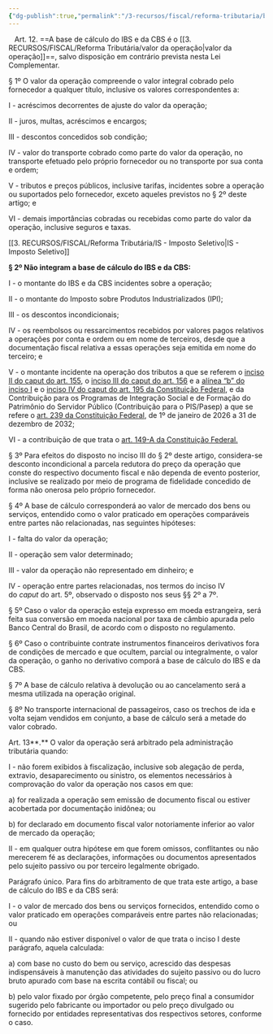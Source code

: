 ```yaml
---
{"dg-publish":true,"permalink":"/3-recursos/fiscal/reforma-tributaria/base-de-calculo/","dgPassFrontmatter":true,"created":"2025-08-20T23:05:10.965-03:00","updated":"2025-08-21T22:17:08.256-03:00"}
---
```


 
 Art. 12. ==A base de cálculo do IBS e da CBS é o [[3. RECURSOS/FISCAL/Reforma Tributária/valor da operação\|valor da operação]]==, salvo disposição em contrário prevista nesta Lei Complementar.

§ 1º O valor da operação compreende o valor integral cobrado pelo fornecedor a qualquer título, inclusive os valores correspondentes a:

I - acréscimos decorrentes de ajuste do valor da operação;

II - juros, multas, acréscimos e encargos;

III - descontos concedidos sob condição;

IV - valor do transporte cobrado como parte do valor da operação, no transporte efetuado pelo próprio fornecedor ou no transporte por sua conta e ordem;

V - tributos e preços públicos, inclusive tarifas, incidentes sobre a operação ou suportados pelo fornecedor, exceto aqueles previstos no § 2º deste artigo; e

VI - demais importâncias cobradas ou recebidas como parte do valor da operação, inclusive seguros e taxas.

[[3. RECURSOS/FISCAL/Reforma Tributária/IS - Imposto Seletivo\|IS - Imposto Seletivo]]

**§ 2º Não integram a base de cálculo do IBS e da CBS:**


I - o montante do IBS e da CBS incidentes sobre a operação;

II - o montante do Imposto sobre Produtos Industrializados (IPI);

III - os descontos incondicionais;

IV - os reembolsos ou ressarcimentos recebidos por valores pagos relativos a operações por conta e ordem ou em nome de terceiros, desde que a documentação fiscal relativa a essas operações seja emitida em nome do terceiro; e

V - o montante incidente na operação dos tributos a que se referem o [inciso II do caput do art. 155](https://www.planalto.gov.br/ccivil_03/Constituicao/Constituicao.htm#art155ii), o [inciso III do caput do art. 156](https://www.planalto.gov.br/ccivil_03/Constituicao/Constituicao.htm#art156iii) e a [alínea “b” do inciso I](https://www.planalto.gov.br/ccivil_03/Constituicao/Constituicao.htm#art195ib) e o [inciso IV do caput do art. 195 da Constituição Federal](https://www.planalto.gov.br/ccivil_03/Constituicao/Constituicao.htm#art195iv), e da Contribuição para os Programas de Integração Social e de Formação do Patrimônio do Servidor Público (Contribuição para o PIS/Pasep) a que se refere o [art. 239 da Constituição Federal](https://www.planalto.gov.br/ccivil_03/Constituicao/Constituicao.htm#art239), de 1º de janeiro de 2026 a 31 de dezembro de 2032;

VI - a contribuição de que trata o [art. 149-A da Constituição Federal.](https://www.planalto.gov.br/ccivil_03/Constituicao/Constituicao.htm#art149a.0)

§ 3º Para efeitos do disposto no inciso III do § 2º deste artigo, considera-se desconto incondicional a parcela redutora do preço da operação que conste do respectivo documento fiscal e não dependa de evento posterior, inclusive se realizado por meio de programa de fidelidade concedido de forma não onerosa pelo próprio fornecedor.

§ 4º A base de cálculo corresponderá ao valor de mercado dos bens ou serviços, entendido como o valor praticado em operações comparáveis entre partes não relacionadas, nas seguintes hipóteses:

I - falta do valor da operação;

II - operação sem valor determinado;

III - valor da operação não representado em dinheiro; e

IV - operação entre partes relacionadas, nos termos do inciso IV do _caput_ do art. 5º, observado o disposto nos seus §§ 2º a 7º.

§ 5º Caso o valor da operação esteja expresso em moeda estrangeira, será feita sua conversão em moeda nacional por taxa de câmbio apurada pelo Banco Central do Brasil, de acordo com o disposto no regulamento.

§ 6º Caso o contribuinte contrate instrumentos financeiros derivativos fora de condições de mercado e que ocultem, parcial ou integralmente, o valor da operação, o ganho no derivativo comporá a base de cálculo do IBS e da CBS.

§ 7º A base de cálculo relativa à devolução ou ao cancelamento será a mesma utilizada na operação original.

§ 8º No transporte internacional de passageiros, caso os trechos de ida e volta sejam vendidos em conjunto, a base de cálculo será a metade do valor cobrado.

Art. 13**.** O valor da operação será arbitrado pela administração tributária quando:

I - não forem exibidos à fiscalização, inclusive sob alegação de perda, extravio, desaparecimento ou sinistro, os elementos necessários à comprovação do valor da operação nos casos em que:

a) for realizada a operação sem emissão de documento fiscal ou estiver acobertada por documentação inidônea; ou

b) for declarado em documento fiscal valor notoriamente inferior ao valor de mercado da operação;

II - em qualquer outra hipótese em que forem omissos, conflitantes ou não merecerem fé as declarações, informações ou documentos apresentados pelo sujeito passivo ou por terceiro legalmente obrigado.

Parágrafo único. Para fins do arbitramento de que trata este artigo, a base de cálculo do IBS e da CBS será:

I - o valor de mercado dos bens ou serviços fornecidos, entendido como o valor praticado em operações comparáveis entre partes não relacionadas; ou

II - quando não estiver disponível o valor de que trata o inciso I deste parágrafo, aquela calculada:

a) com base no custo do bem ou serviço, acrescido das despesas indispensáveis à manutenção das atividades do sujeito passivo ou do lucro bruto apurado com base na escrita contábil ou fiscal; ou

b) pelo valor fixado por órgão competente, pelo preço final a consumidor sugerido pelo fabricante ou importador ou pelo preço divulgado ou fornecido por entidades representativas dos respectivos setores, conforme o caso.